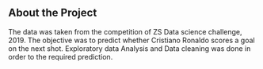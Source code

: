 ## About the Project

The data was taken from the competition of ZS Data science challenge, 2019.
The objective was to predict whether Cristiano Ronaldo scores a goal on the next shot. Exploratory data Analysis and Data cleaning was
done in order to the required prediction.
